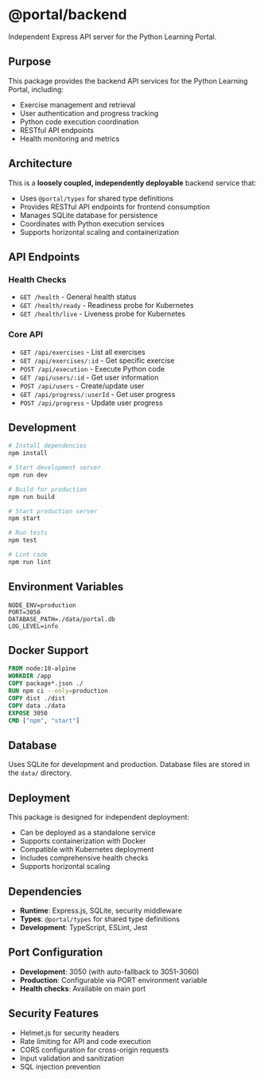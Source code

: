 # @portal/backend

Independent Express API server for the Python Learning Portal.

## Purpose

This package provides the backend API services for the Python Learning Portal, including:

- Exercise management and retrieval
- User authentication and progress tracking
- Python code execution coordination
- RESTful API endpoints
- Health monitoring and metrics

## Architecture

This is a **loosely coupled, independently deployable** backend service that:

- Uses `@portal/types` for shared type definitions
- Provides RESTful API endpoints for frontend consumption  
- Manages SQLite database for persistence
- Coordinates with Python execution services
- Supports horizontal scaling and containerization

## API Endpoints

### Health Checks
- `GET /health` - General health status
- `GET /health/ready` - Readiness probe for Kubernetes
- `GET /health/live` - Liveness probe for Kubernetes

### Core API
- `GET /api/exercises` - List all exercises
- `GET /api/exercises/:id` - Get specific exercise
- `POST /api/execution` - Execute Python code
- `GET /api/users/:id` - Get user information
- `POST /api/users` - Create/update user
- `GET /api/progress/:userId` - Get user progress
- `POST /api/progress` - Update user progress

## Development

```bash
# Install dependencies
npm install

# Start development server
npm run dev

# Build for production
npm run build

# Start production server
npm start

# Run tests
npm test

# Lint code
npm run lint
```

## Environment Variables

```env
NODE_ENV=production
PORT=3050
DATABASE_PATH=./data/portal.db
LOG_LEVEL=info
```

## Docker Support

```dockerfile
FROM node:18-alpine
WORKDIR /app
COPY package*.json ./
RUN npm ci --only=production
COPY dist ./dist
COPY data ./data
EXPOSE 3050
CMD ["npm", "start"]
```

## Database

Uses SQLite for development and production. Database files are stored in the `data/` directory.

## Deployment

This package is designed for independent deployment:

- Can be deployed as a standalone service
- Supports containerization with Docker
- Compatible with Kubernetes deployment
- Includes comprehensive health checks
- Supports horizontal scaling

## Dependencies

- **Runtime**: Express.js, SQLite, security middleware
- **Types**: `@portal/types` for shared type definitions
- **Development**: TypeScript, ESLint, Jest

## Port Configuration

- **Development**: 3050 (with auto-fallback to 3051-3060)
- **Production**: Configurable via PORT environment variable
- **Health checks**: Available on main port

## Security Features

- Helmet.js for security headers
- Rate limiting for API and code execution
- CORS configuration for cross-origin requests
- Input validation and sanitization
- SQL injection prevention